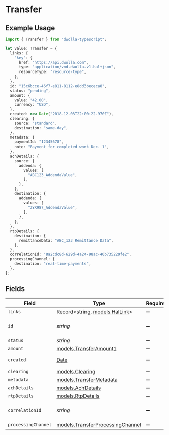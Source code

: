 # Transfer

## Example Usage

```typescript
import { Transfer } from "dwolla-typescript";

let value: Transfer = {
  links: {
    "key": {
      href: "https://api.dwolla.com",
      type: "application/vnd.dwolla.v1.hal+json",
      resourceType: "resource-type",
    },
  },
  id: "15c6bcce-46f7-e811-8112-e8dd3bececa8",
  status: "pending",
  amount: {
    value: "42.00",
    currency: "USD",
  },
  created: new Date("2018-12-03T22:00:22.970Z"),
  clearing: {
    source: "standard",
    destination: "same-day",
  },
  metadata: {
    paymentId: "12345678",
    note: "Payment for completed work Dec. 1",
  },
  achDetails: {
    source: {
      addenda: {
        values: [
          "ABC123_AddendaValue",
        ],
      },
    },
    destination: {
      addenda: {
        values: [
          "ZYX987_AddendaValue",
        ],
      },
    },
  },
  rtpDetails: {
    destination: {
      remittanceData: "ABC_123 Remittance Data",
    },
  },
  correlationId: "8a2cdc8d-629d-4a24-98ac-40b735229fe2",
  processingChannel: {
    destination: "real-time-payments",
  },
};
```

## Fields

| Field                                                                                         | Type                                                                                          | Required                                                                                      | Description                                                                                   | Example                                                                                       |
| --------------------------------------------------------------------------------------------- | --------------------------------------------------------------------------------------------- | --------------------------------------------------------------------------------------------- | --------------------------------------------------------------------------------------------- | --------------------------------------------------------------------------------------------- |
| `links`                                                                                       | Record<string, [models.HalLink](../models/hallink.md)>                                        | :heavy_minus_sign:                                                                            | N/A                                                                                           |                                                                                               |
| `id`                                                                                          | *string*                                                                                      | :heavy_minus_sign:                                                                            | N/A                                                                                           | 15c6bcce-46f7-e811-8112-e8dd3bececa8                                                          |
| `status`                                                                                      | *string*                                                                                      | :heavy_minus_sign:                                                                            | N/A                                                                                           | pending                                                                                       |
| `amount`                                                                                      | [models.TransferAmount1](../models/transferamount1.md)                                        | :heavy_minus_sign:                                                                            | N/A                                                                                           |                                                                                               |
| `created`                                                                                     | [Date](https://developer.mozilla.org/en-US/docs/Web/JavaScript/Reference/Global_Objects/Date) | :heavy_minus_sign:                                                                            | N/A                                                                                           | 2018-12-03T22:00:22.970Z                                                                      |
| `clearing`                                                                                    | [models.Clearing](../models/clearing.md)                                                      | :heavy_minus_sign:                                                                            | N/A                                                                                           |                                                                                               |
| `metadata`                                                                                    | [models.TransferMetadata](../models/transfermetadata.md)                                      | :heavy_minus_sign:                                                                            | N/A                                                                                           |                                                                                               |
| `achDetails`                                                                                  | [models.AchDetails](../models/achdetails.md)                                                  | :heavy_minus_sign:                                                                            | N/A                                                                                           |                                                                                               |
| `rtpDetails`                                                                                  | [models.RtpDetails](../models/rtpdetails.md)                                                  | :heavy_minus_sign:                                                                            | N/A                                                                                           |                                                                                               |
| `correlationId`                                                                               | *string*                                                                                      | :heavy_minus_sign:                                                                            | N/A                                                                                           | 8a2cdc8d-629d-4a24-98ac-40b735229fe2                                                          |
| `processingChannel`                                                                           | [models.TransferProcessingChannel](../models/transferprocessingchannel.md)                    | :heavy_minus_sign:                                                                            | N/A                                                                                           |                                                                                               |